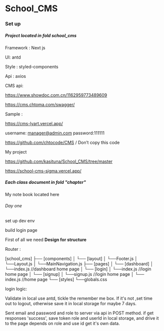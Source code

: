 # School_CMS



### Set up

##### Project located in fold school_cms

Framework : Next js

UI: antd

Style : styled-components

Api : axios

CMS api:

https://www.showdoc.com.cn/1162959773489609

https://cms.chtoma.com/swagger/

Sample :

https://cms-lyart.vercel.app/   

username: [manager@admin.com](mailto:manager@admin.com)  password:111111

https://github.com/chtocode/CMS /  Don’t copy this code



My project

https://github.com/kasituna/School_CMS/tree/master

https://school-cms-sigma.vercel.app/



##### Each class document in fold "chapter"

My note book located here

###### Day one

set up dev env

build login page

First of all we need **Design for structure**

Router :

[school_cms]
├── [components]
│  └── [layout]
│     └──Footer.js
│     └──Layout.js
│     └──MainNavigation.js
├── [pages]
│  └── [dashboard]
│     └──index.js //dashboard home page
│  └── [login]
│     └──index.js //login home page
│  └── [signup]
│     └──signup.js //login home page
│  └── index.js //home page
└── [styles]
   └──globals.css

login logic:

Validate in local use antd, tickle the remember me box. If it's not ,set time out to logout, otherwise save it in local storage for maybe 7 days.

Sent email and password and role to server via api in POST method. if get responses 'success', save token role and userId in local storage, and drive it to the page depends on role and use id get it's own data.